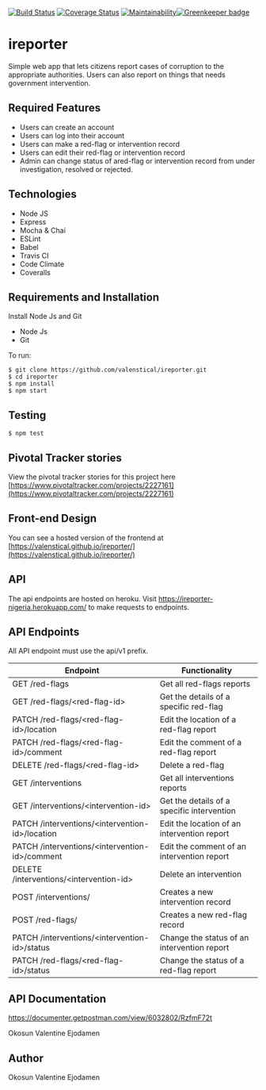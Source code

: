 [![Build Status](https://travis-ci.org/valenstical/ireporter.svg?branch=develop)](https://travis-ci.org/valenstical/ireporter)
[![Coverage Status](https://coveralls.io/repos/github/valenstical/ireporter/badge.svg?branch=develop)](https://coveralls.io/github/valenstical/ireporter?branch=develop)
[![Maintainability](https://api.codeclimate.com/v1/badges/cc83bc74765efd66a6cc/maintainability)](https://codeclimate.com/github/valenstical/ireporter/maintainability)[![Greenkeeper badge](https://badges.greenkeeper.io/valenstical/ireporter.svg)](https://greenkeeper.io/)
# ireporter
Simple web app that lets citizens report cases of corruption to the appropriate authorities. Users can also report on things that needs government intervention.

## Required Features

- Users can create an account
- Users can log into their account
- Users can make a red-flag or intervention record
- Users can edit their red-flag or intervention record
- Admin can change status of ared-flag or intervention record from under investigation, resolved or rejected.

## Technologies

- Node JS
- Express
- Mocha & Chai
- ESLint
- Babel
- Travis CI
- Code Climate
- Coveralls

## Requirements and Installation
Install Node Js and Git
- Node Js
- Git

To run:
```
$ git clone https://github.com/valenstical/ireporter.git
$ cd ireporter
$ npm install
$ npm start
```
## Testing
```
$ npm test
```

## Pivotal Tracker stories
View the pivotal tracker stories for this project here [https://www.pivotaltracker.com/projects/2227161](https://www.pivotaltracker.com/projects/2227161)

## Front-end Design

You can see a hosted version of the frontend at [https://valenstical.github.io/ireporter/](https://valenstical.github.io/ireporter/)

## API

The api endpoints are hosted on heroku. Visit https://ireporter-nigeria.herokuapp.com/ to make requests to endpoints.

## API Endpoints
All API endpoint must use the api/v1 prefix.

| Endpoint                                         | Functionality                            |
| ------------------------------------------------ | -----------------------------------------|
| GET /red-flags                                           | Get all red-flags reports              |
| GET /red-flags/\<red-flag-id>                            | Get the details of a specific red-flag   |
| PATCH /red-flags/\<red-flag-id>/location                 | Edit the location of a red-flag report |
| PATCH /red-flags/\<red-flag-id>/comment                  | Edit the comment of a red-flag report  |
| DELETE /red-flags/\<red-flag-id>                         | Delete a red-flag                 |
| GET /interventions                                       | Get all interventions reports              |
| GET /interventions/\<intervention-id>                    | Get the details of a specific intervention   |
| PATCH /interventions/\<intervention-id>/location         | Edit the location of an intervention report |
| PATCH /interventions/\<intervention-id>/comment          | Edit the comment of an intervention report  |
| DELETE /interventions/\<intervention-id>                 | Delete an intervention                 |
| POST /interventions/                                     | Creates a new intervention record  |
| POST /red-flags/                                         | Creates a new red-flag record  |
| PATCH /interventions/\<intervention-id>/status           | Change the status of an intervention report |
| PATCH /red-flags/\<red-flag-id>/status                   | Change the status of a red-flag report |

## API Documentation
https://documenter.getpostman.com/view/6032802/RzfmF72t

Okosun Valentine Ejodamen

## Author

Okosun Valentine Ejodamen
